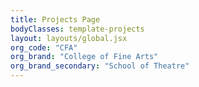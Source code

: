 ```yaml
---
title: Projects Page
bodyClasses: template-projects
layout: layouts/global.jsx
org_code: "CFA"
org_brand: "College of Fine Arts"
org_brand_secondary: "School of Theatre"
---
```

